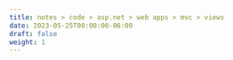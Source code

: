 ```yaml
---
title: notes > code > asp.net > web apps > mvc > views
date: 2023-05-25T00:00:00-06:00
draft: false
weight: 1
---
```


